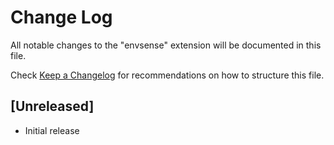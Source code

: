 # Change Log

All notable changes to the "envsense" extension will be documented in this file.

Check [Keep a Changelog](http://keepachangelog.com/) for recommendations on how to structure this file.

## [Unreleased]

- Initial release